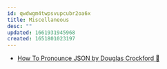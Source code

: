 ```yaml
---
id: qwdwgm4twpsvupcubr2oa6x
title: Miscellaneous
desc: ""
updated: 1661931945968
created: 1651801023197
---
```


- [How To Pronounce JSON by Douglas Crockford 💅](https://www.youtube.com/watch?v=uR-f4b0G9lo)
